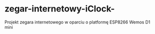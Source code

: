 # zegar-internetowy-iClock-
Projekt zegara internetowego w oparciu o platformę ESP8266 Wemos D1 mini 
